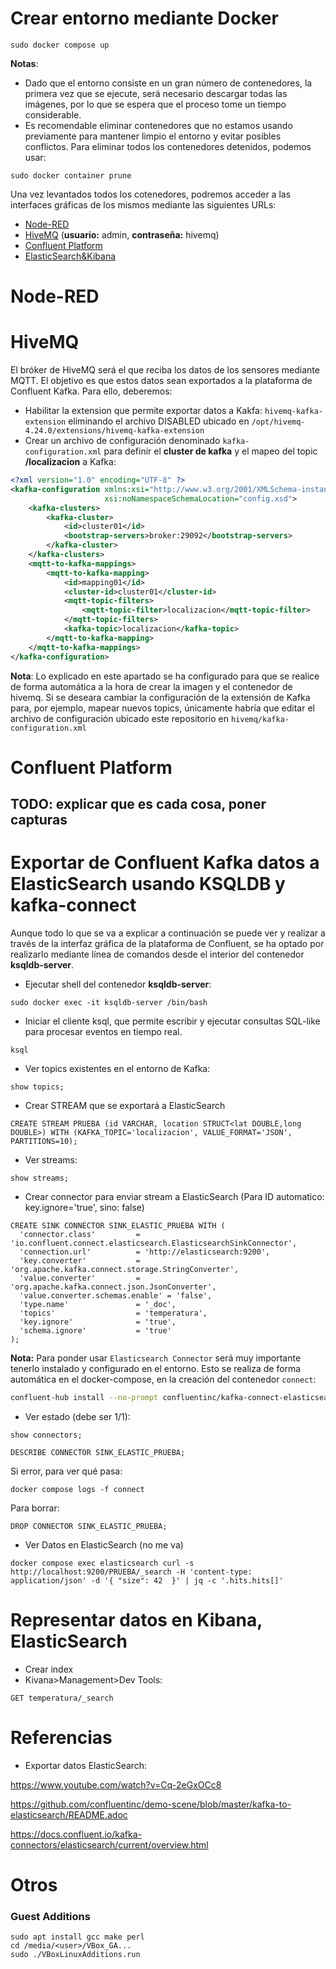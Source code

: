 # Crear entorno mediante Docker
```
sudo docker compose up
```
**Notas**:
- Dado que el entorno consiste en un gran número de contenedores, la primera vez que se ejecute, será necesario descargar todas las imágenes, por lo que se espera que el proceso tome un tiempo considerable.
- Es recomendable eliminar contenedores que no estamos usando previamente para mantener limpio el entorno y evitar posibles conflictos. Para eliminar todos los contenedores detenidos, podemos usar: 
```
sudo docker container prune
```

Una vez levantados todos los cotenedores, podremos acceder a las interfaces gráficas de los mismos mediante las siguientes URLs:
- [Node-RED](http://localhost:1880)
- [HiveMQ](http://localhost:8001) (**usuario:** admin, **contraseña:** hivemq)
- [Confluent Platform](http://localhost:9021)
- [ElasticSearch&Kibana](http://localhost:5601)

# Node-RED

# HiveMQ
El bróker de HiveMQ será el que reciba los datos de los sensores mediante MQTT. El objetivo es que estos datos sean exportados a la plataforma de Confluent Kafka. Para ello, deberemos:
- Habilitar la extension que permite exportar datos a Kakfa: ```hivemq-kafka-extension``` eliminando el archivo DISABLED ubicado en ```/opt/hivemq-4.24.0/extensions/hivemq-kafka-extension```
- Crear un archivo de configuración denominado ```kafka-configuration.xml``` para definir el **cluster de kafka** y el mapeo del topic **/localizacion** a Kafka:
```xml
<?xml version="1.0" encoding="UTF-8" ?>
<kafka-configuration xmlns:xsi="http://www.w3.org/2001/XMLSchema-instance"
                     xsi:noNamespaceSchemaLocation="config.xsd">
    <kafka-clusters>
        <kafka-cluster>
            <id>cluster01</id>
            <bootstrap-servers>broker:29092</bootstrap-servers>
        </kafka-cluster>
    </kafka-clusters>
    <mqtt-to-kafka-mappings>
        <mqtt-to-kafka-mapping>
            <id>mapping01</id>
            <cluster-id>cluster01</cluster-id>
            <mqtt-topic-filters>
                <mqtt-topic-filter>localizacion</mqtt-topic-filter>
            </mqtt-topic-filters>
            <kafka-topic>localizacion</kafka-topic>
        </mqtt-to-kafka-mapping>
    </mqtt-to-kafka-mappings>
</kafka-configuration>
```
**Nota**:
Lo explicado en este apartado se ha configurado para que se realice de forma automática a la hora de crear la imagen y el contenedor de hivemq. Si se deseara cambiar la configuración de la extensión de Kafka para, por ejemplo, mapear nuevos topics, únicamente habría que editar el archivo de configuración ubicado este repositorio en ```hivemq/kafka-configuration.xml```

# Confluent Platform
## TODO: explicar que es cada cosa, poner capturas

# Exportar de Confluent Kafka datos a ElasticSearch usando KSQLDB y kafka-connect
Aunque todo lo que se va a explicar a continuación se puede ver y realizar a través de la interfaz gráfica de la plataforma de Confluent, se ha optado por realizarlo mediante línea de comandos desde el interior del contenedor **ksqldb-server**.
- Ejecutar shell del contenedor **ksqldb-server**:
```
sudo docker exec -it ksqldb-server /bin/bash
```
-  Iniciar el cliente ksql, que permite escribir y ejecutar consultas SQL-like para procesar eventos en tiempo real. 
```
ksql
```
- Ver topics existentes en el entorno de Kafka:
```
show topics;
```
- Crear STREAM que se exportará a ElasticSearch

``` 
CREATE STREAM PRUEBA (id VARCHAR, location STRUCT<lat DOUBLE,long DOUBLE>) WITH (KAFKA_TOPIC='localizacion', VALUE_FORMAT='JSON', PARTITIONS=10);
```
- Ver streams:
```
show streams;
```

- Crear connector para enviar stream a ElasticSearch (Para ID automatico: key.ignore='true', sino: false)
```
CREATE SINK CONNECTOR SINK_ELASTIC_PRUEBA WITH (
  'connector.class'         = 'io.confluent.connect.elasticsearch.ElasticsearchSinkConnector',
  'connection.url'          = 'http://elasticsearch:9200',
  'key.converter'           = 'org.apache.kafka.connect.storage.StringConverter',
  'value.converter'         = 'org.apache.kafka.connect.json.JsonConverter',
  'value.converter.schemas.enable' = 'false',
  'type.name'               = '_doc',
  'topics'                  = 'temperatura',
  'key.ignore'              = 'true',
  'schema.ignore'           = 'true'
);
```
**Nota:**
Para ponder usar ```Elasticsearch Connector``` será muy importante tenerlo instalado y configurado en el entorno. Esto se realiza de forma automática en el docker-compose, en la creación del contenedor ```connect```:
```sh
confluent-hub install --no-prompt confluentinc/kafka-connect-elasticsearch:11.0.1
```
- Ver estado (debe ser 1/1):
 ```
 show connectors;
 ```
``` 
DESCRIBE CONNECTOR SINK_ELASTIC_PRUEBA;
```


 Si error, para ver qué pasa:
 ```
 docker compose logs -f connect
 ```

Para borrar:
```
DROP CONNECTOR SINK_ELASTIC_PRUEBA;
```

- Ver Datos en ElasticSearch (no me va)
```
docker compose exec elasticsearch curl -s http://localhost:9200/PRUEBA/_search -H 'content-type: application/json' -d '{ "size": 42  }' | jq -c '.hits.hits[]'
```

# Representar datos en Kibana, ElasticSearch
- Crear index
- Kivana>Management>Dev Tools:
```
GET temperatura/_search
```

# Referencias
- Exportar datos ElasticSearch:

https://www.youtube.com/watch?v=Cq-2eGxOCc8

https://github.com/confluentinc/demo-scene/blob/master/kafka-to-elasticsearch/README.adoc

https://docs.confluent.io/kafka-connectors/elasticsearch/current/overview.html

# Otros
### Guest Additions
```
sudo apt install gcc make perl
cd /media/<user>/VBox_GA...
sudo ./VBoxLinuxAdditions.run
```
